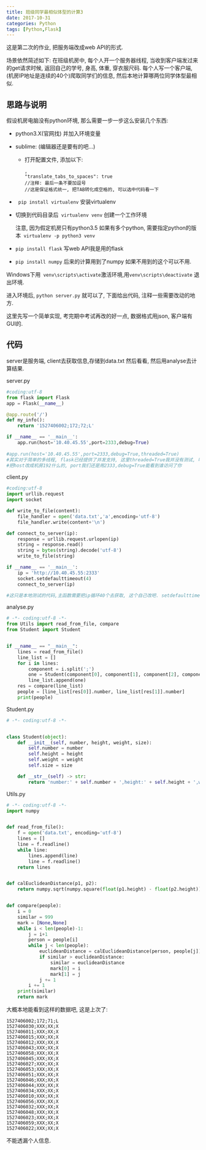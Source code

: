 ```yaml
---
title: 班级同学最相似体型的计算3
date: 2017-10-31
categories: Python
tags: [Python,Flask]
---
```


这是第二次的作业, 把服务端改成web API的形式.  

场景依然简述如下: 在班级机房中, 每个人开一个服务器线程, 当收到客户端发过来的get请求时候, 返回自己的学号, 身高, 体重, 穿衣服尺码. 每个人写一个客户端, (机房IP地址是连续的40个)爬取同学们的信息, 然后本地计算哪两位同学体型最相似.

## 思路与说明

假设机房电脑没有python环境, 那么需要一步一步这么安装几个东西:

- python3.X(官网找) 并加入环境变量

- sublime: (编辑器还是要有的吧...)

  - 打开配置文件, 添加以下:

    ``` 
    ,
    "translate_tabs_to_spaces": true
    //注释: 最后一条不要加逗号
    //这是保证格式统一, 把TAB转化成空格的, 可以选中代码看一下
    ```

- ` pip install virtualenv` 安装virtualenv

- 切换到代码目录后` virtualenv venv` 创建一个工作环境

  注意, 因为假定机房只有python3.5 如果有多个python, 需要指定python的版本` virtualenv -p python3 venv` 

- `pip install flask` 写web API我是用的flask

- `pip install numpy` 后来的计算用到了numpy 如果不用到的这个可以不用.

Windows下用` venv\scripts\activate`激活环境,用`venv\scripts\deactivate` 退出环境.

进入环境后, `python server.py` 就可以了, 下面给出代码, 注释一些需要改动的地方.

这里先写一个简单实现, 考完期中考试再改的好一点, 数据格式用json, 客户端有GUI的.

## 代码

server是服务端, client去获取信息,存储到data.txt 然后看看, 然后用analyse去计算结果.

server.py

``` python
#coding:utf-8
from flask import Flask
app = Flask(__name__)

@app.route('/')
def my_info():
    return '1527406002;172;72;L'

if __name__ == '__main__':
    app.run(host='10.40.45.55',port=2333,debug=True)
    
#app.run(host='10.40.45.55',port=2333,debug=True,threaded=True)
#其实对于简单的多线程, flask已经提供了并发支持, 这里threaded=True我并没有测试, 明天试试吧.
#把host改成机房192什么的, port我们还是用2333,debug=True能看到谁访问了你
```

client.py

``` python
#coding:utf-8
import urllib.request
import socket

def write_to_file(content):
    file_handler = open('data.txt','a',encoding='utf-8')
    file_handler.write(content+'\n')

def connect_to_server(ip):
    response = urllib.request.urlopen(ip)
    string = response.read()
    string = bytes(string).decode('utf-8')
    write_to_file(string)

if __name__ == '__main__':
    ip = 'http://10.40.45.55:2333'
    socket.setdefaulttimeout(4)
    connect_to_server(ip)

#这只是本地测试的代码,主函数需要把ip循环40个去获取, 这个自己改吧. setdefaulttimeout 4s, 这个我发现有时候会超时, 原因还没搞懂.
```

analyse.py

``` python
# -*- coding:utf-8 -*-
from Utils import read_from_file, compare
from Student import Student


if __name__ == "__main__":
    lines = read_from_file()
    line_list = []
    for i in lines:
        component = i.split(';')
        one = Student(component[0], component[1], component[2], component[3])
        line_list.append(one)
    res = compare(line_list)
    people = [line_list[res[0]].number, line_list[res[1]].number]
    print(people)
```

Student.py

``` python
# -*- coding:utf-8 -*-


class Student(object):
    def __init__(self, number, height, weight, size):
        self.number = number
        self.height = height
        self.weight = weight
        self.size = size

    def __str__(self) -> str:
        return 'number:' + self.number + ',height:' + self.height + ',weight:' + self.weight + ',size:' + self.size

```

Utils.py

``` python
# -*- coding:utf-8 -*-
import numpy


def read_from_file():
    f = open('data.txt', encoding='utf-8')
    lines = []
    line = f.readline()
    while line:
        lines.append(line)
        line = f.readline()
    return lines


def calEuclideanDistance(p1, p2):
    return numpy.sqrt(numpy.square(float(p1.height) - float(p2.height))+numpy.square(float(p1.weight) - float(p2.weight)))


def compare(people):
    i = 0
    similar = 999
    mark = [None,None]
    while i < len(people)-1:
        j = i+1
        person = people[i]
        while j < len(people):
            euclideanDistance = calEuclideanDistance(person, people[j])
            if similar > euclideanDistance:
                similar = euclideanDistance
                mark[0] = i
                mark[1] = j
            j += 1
        i += 1
    print(similar)
    return mark

```

大概本地能看到这样的数据吧, 这是上次了:

``` 
1527406002;172;71;L
1527406030;XXX;XX;X
1527406011;XXX;XX;X
1527406015;XXX;XX;X
1527406012;XXX;XX;X
1527406043;XXX;XX;X
1527406058;XXX;XX;X
1527406045;XXX;XX;X
1527406027;XXX;XX;X
1527406053;XXX;XX;X
1527406051;XXX;XX;X
1527406046;XXX;XX;X
1527406044;XXX;XX;X
1527406034;XXX;XX;X
1527406010;XXX;XX;X
1527406056;XXX;XX;X
1527406032;XXX;XX;X
1527406048;XXX;XX;X
1527406023;XXX;XX;X
1527406059;XXX;XX;X
1527406022;XXX;XX;X

```

不能透漏个人信息.





